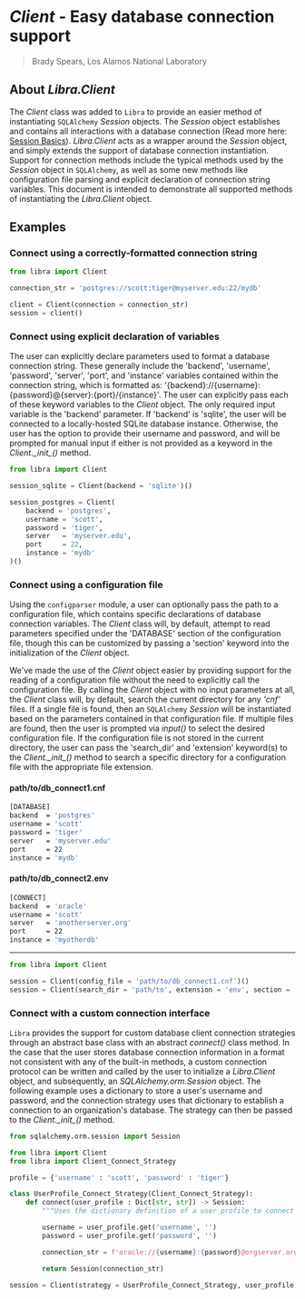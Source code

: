 # _Client_ - Easy database connection support

> Brady Spears, Los Alamos National Laboratory

## About _Libra.Client_
The _Client_ class was added to `Libra` to provide an easier method of instantiating `SQLAlchemy` _Session_ objects. The _Session_ object establishes and contains all interactions with a database connection (Read more here: [Session Basics](https://docs.sqlalchemy.org/en/20/orm/session_basics.html)). _Libra.Client_ acts as a wrapper around the _Session_ object, and simply extends the support of database connection instantiation. Support for connection methods include the typical methods used by the _Session_ object in `SQLAlchemy`, as well as some new methods like configuration file parsing and explicit declaration of connection string variables. This document is intended to demonstrate all supported methods of instantiating the _Libra.Client_ object.

## Examples

### Connect using a correctly-formatted connection string
```python
from libra import Client

connection_str = 'postgres://scott:tiger@myserver.edu:22/mydb'

client = Client(connection = connection_str)
session = client()
```

### Connect using explicit declaration of variables
The user can explicitly declare parameters used to format a database connection string. These generally include the 'backend', 'username', 'password', 'server', 'port', and 'instance' variables contained within the connection string, which is formatted as: '{backend}://{username}:{password}@{server}:{port}/{instance}'. The user can explicitly pass each of these keyword variables to the _Client_ object. The only required input variable is the 'backend' parameter. If 'backend' is 'sqlite', the user will be connected to a locally-hosted SQLite database instance. Otherwise, the user has the option to provide their username and password, and will be prompted for manual input if either is not provided as a keyword in the _Client.\__init\__()_ method.

```python
from libra import Client

session_sqlite = Client(backend = 'sqlite')()

session_postgres = Client(
    backend = 'postgres',
    username = 'scott',
    password = 'tiger',
    server   = 'myserver.edu',
    port     = 22,
    instance = 'mydb' 
)()
```

### Connect using a configuration file
Using the `configparser` module, a user can optionally pass the path to a configuration file, which contains specific declarations of database connection variables. The _Client_ class will, by default, attempt to read parameters specified under the 'DATABASE' section of the configuration file, though this can be customized by passing a 'section' keyword into the initialization of the _Client_ object. 

We've made the use of the _Client_ object easier by providing support for the reading of a configuration file without the need to explicitly call the configuration file. By calling the _Client_ object with no input parameters at all, the _Client_ class will, by default, search the current directory for any _'cnf'_ files. If a single file is found, then an `SQLAlchemy` _Session_ will be instantiated based on the parameters contained in that configuration file. If multiple files are found, then the user is prompted via _input()_ to select the desired configuration file. If the configuration file is not stored in the current directory, the user can pass the 'search_dir' and 'extension' keyword(s) to the _Client.\__init\__()_ method to search a specific directory for a configuration file with the appropriate file extension.

#### path/to/db_connect1.cnf
```sh
[DATABASE]
backend  = 'postgres'
username = 'scott'
password = 'tiger'
server   = 'myserver.edu'
port     = 22
instance = 'mydb'
```

#### path/to/db_connect2.env
```sh
[CONNECT]
backend  = 'oracle'
username = 'scott'
server   = 'anotherserver.org'
port     = 22
instance = 'myotherdb'
```
---
```python
from libra import Client

session = Client(config_file = 'path/to/db_connect1.cnf')()
session = Client(search_dir = 'path/to', extension = 'env', section = 'CONNECT')
```

### Connect with a custom connection interface
`Libra` provides the support for custom database client connection strategies through an abstract base class with an abstract _connect()_ class method. In the case that the user stores database connection information in a format not consistent with any of the built-in methods, a custom connection protocol can be written and called by the user to initialize a _Libra.Client_ object, and subsequently, an _SQLAlchemy.orm.Session_ object. The following example uses a dictionary to store a user's username and password, and the connection strategy uses that dictionary to establish a connection to an organization's database. The strategy can then be passed to the _Client.\__init\__()_ method.

```python
from sqlalchemy.orm.session import Session

from libra import Client
from libra import Client_Connect_Strategy

profile = {'username' : 'scott', 'password' : 'tiger'}

class UserProfile_Connect_Strategy(Client_Connect_Strategy):
    def connect(user_profile : Dict[str, str]) -> Session:
        """Uses the dictionary definition of a user profile to connect to a database"""

        username = user_profile.get('username', '')
        password = user_profile.get('password', '')

        connection_str = f'oracle://{username}:{password}@orgserver.org:22/orgdb'

        return Session(connection_str)

session = Client(strategy = UserProfile_Connect_Strategy, user_profile = profile)()
```

